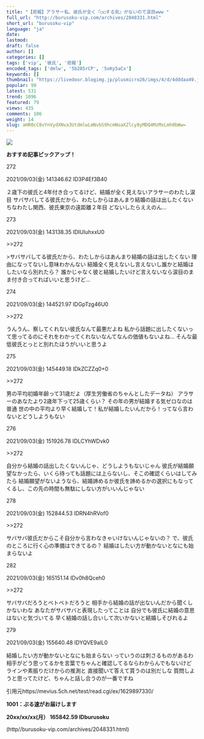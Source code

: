 ```yaml
---
title: "【悲報】アラサー私、彼氏が全く『◯◯する気』がないので涙目www "
full_url: "http://burusoku-vip.com/archives/2048331.html"
short_url: "burusoku-vip"
language: "ja"
date: 
lastmod: 
draft: false
author: []
categories: []
tags: ['vip', '彼氏', '悲報']
encoded_tags: ['dmlw', '5b285rCP', '5oKy5aCx']
keywords: []
thumbnail: "https://livedoor.blogimg.jp/plusmicro26/imgs/4/d/4dddaa49.jpg"
popular: 99
latest: 531
trend: 1096
featured: 79
views: 435
comments: 106
weight: 14
slug: aHR0cC8vYnVydXNva3UtdmlwLmNvbS9hcmNoaXZlcy8yMDQ4MzMxLmh0bWw=
---
```


![](https://livedoor.blogimg.jp/plusmicro26/imgs/4/d/4dddaa49.jpg)

<div><p><b>おすすめ記事ピックアップ！</b></p> <p class='g-ad1'> </p> <p class='g-ad2'> </p> <p></p> <p>272 <p> 2021/09/03(金) 141346.62 ID3P4Ef3B40</p></p><p> ２歳下の彼氏と4年付き合ってるけど、結婚が全く見えないアラサーのわたし涙目 サバサバしてる彼氏だから、わたしからはあんまり結婚の話は出したくない ちなわたし関西、彼氏東京の遠距離２年目 どないしたらええのん… </p> <p>273 <p> 2021/09/03(金) 143138.35 IDIUIuhxxU0</p></p><p> <p class='anchor'>>>272</p> >サバサバしてる彼氏だから、わたしからはあんまり結婚の話は出したくない 理由になってないし意味わかんない 結婚全く見えないし言えないし誰かと結婚はしたいなら別れたら？ 誰かじゃなく彼と結婚したいけど言えないなら涙目のまま付き合ってればいいと思うけど… </p> <p>274 <p> 2021/09/03(金) 144521.97 IDGpTzg46U0</p></p><p> <p class='anchor'>>>272</p> うんうん、察してくれない彼氏なんて最悪だよね 私から話題に出したくないって思ってるのにそれをわかってくれないなんてなんの価値もないよね… そんな最低彼氏とっとと別れたほうがいいと思うよ </p> <p>275 <p> 2021/09/03(金) 145449.18 IDkZCZZq0+0</p></p><p> <p class='anchor'>>>272</p> 男の平均初婚年齢って31歳だよ（厚生労働省のちゃんとしたデータね） アラサーのあなたより2歳年下って25歳くらい？ その年の男が結婚する気ゼロなのは普通 世の中の平均より早く結婚して！私が結婚したいんだから！ってなら言わないとどうしようもない </p> <p>276 <p> 2021/09/03(金) 151926.78 IDLCYhWDvk0</p></p><p> <p class='anchor'>>>272</p> 自分から結婚の話出したくないんじゃ、どうしようもないじゃん 彼氏が結婚願望なかったら、いくら待っても話題には上らないし、そこの確認くらいはしてみたら 結婚願望がないようなら、結婚諦めるか彼氏を諦めるかの選択にもなってくるし、この先の時間も無駄にしない方がいいんじゃない </p> <p>278 <p> 2021/09/03(金) 152844.53 IDRN4hRVof0</p></p><p> <p class='anchor'>>>272</p> サバサバ彼氏だからこそ自分から言わなきゃいけないんじゃないの？ で、彼氏のところに行く心の準備はできてるの？ 結婚はしたい方が動かないとなにも始まらないよ </p> <p>282 <p> 2021/09/03(金) 165151.14 IDv0h8Qceh0</p></p><p> <p class='anchor'>>>272</p> サバサバだろうとベトベトだろうと 相手から結婚の話が出ないんだから聞くしかないわな あなたがサバサバと表現したってことは 自分でも彼氏に結婚の意思はないと気づいてる 早く結婚の話し合いして次いかないと結婚しそびれるよ </p> <p>279 <p> 2021/09/03(金) 155640.48 IDYQVE9aIL0</p></p><p> 結婚したい方が動かないとなにも始まらない っていうのは刺さるものがあるわ 相手がどう思ってるかを言葉でちゃんと確認してるならわからんでもないけど ラインや素振りだけからの推測と 直接聞いて答えて貰うのは別だしな 質問しようと思ってたけど、ちゃんと話し合うのが一番ですね </p> <p>引用元https//mevius.5ch.net/test/read.cgi/ex/1629897330/</p> <p id='csw_block'></p> <p id='divSP1'> </p> <p><b>1001：ぶる速がお届けします <p> 20xx/xx/xx(月） 165842.59 IDburusoku</p></b></p> <p class='g-ad1'> </p> <p class='g-ad2'> </p> <p id='divSP'> </p> </div>

(http//burusoku-vip.com/archives/2048331.html)
